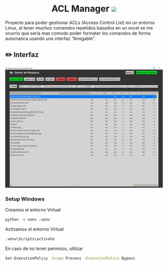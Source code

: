 <h1 align="center">ACL Manager <img
src="https://github.com/blackcater/blackcater/raw/main/images/Hi.gif" height="32" /></h1>



Proyecto para poder gestionar ACLs (Access Control List) en un entorno Linux, al tener muchos comandos repetidos basados en un excel se me ocurrio que seria mas comodo poder formater los comandos de forma automatica usando una interfaz "Amigable".

## ✏️ Interfaz

![image](/assets/Readme.PNG)

### Setup Windows


Creamos el entorno Virtual

```bash
python -m venv .venv
```

Activamos el entorno Virtual

```bash
.venv\Scripts\activate
```

En caso de no tener permisos, utilizar
```bash
Set-ExecutionPolicy -Scope Process -ExecutionPolicy Bypass
```
